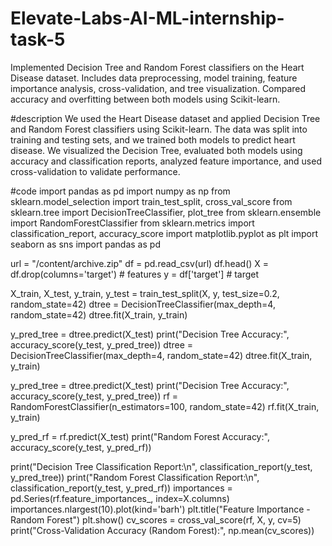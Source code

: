 # Elevate-Labs-AI-ML-internship-task-5
Implemented Decision Tree and Random Forest classifiers on the Heart Disease dataset. Includes data preprocessing, model training, feature importance analysis, cross-validation, and tree visualization. Compared accuracy and overfitting between both models using Scikit-learn.

#description
We used the Heart Disease dataset and applied Decision Tree and Random Forest classifiers using Scikit-learn. The data was split into training and testing sets, and we trained both models to predict heart disease. We visualized the Decision Tree, evaluated both models using accuracy and classification reports, analyzed feature importance, and used cross-validation to validate performance.

#code
import pandas as pd
import numpy as np
from sklearn.model_selection import train_test_split, cross_val_score
from sklearn.tree import DecisionTreeClassifier, plot_tree
from sklearn.ensemble import RandomForestClassifier
from sklearn.metrics import classification_report, accuracy_score
import matplotlib.pyplot as plt
import seaborn as sns
import pandas as pd

url = "/content/archive.zip"
df = pd.read_csv(url)
df.head()
X = df.drop(columns='target')  # features
y = df['target']               # target

X_train, X_test, y_train, y_test = train_test_split(X, y, test_size=0.2, random_state=42)
dtree = DecisionTreeClassifier(max_depth=4, random_state=42)
dtree.fit(X_train, y_train)

y_pred_tree = dtree.predict(X_test)
print("Decision Tree Accuracy:", accuracy_score(y_test, y_pred_tree))
dtree = DecisionTreeClassifier(max_depth=4, random_state=42)
dtree.fit(X_train, y_train)

y_pred_tree = dtree.predict(X_test)
print("Decision Tree Accuracy:", accuracy_score(y_test, y_pred_tree))
rf = RandomForestClassifier(n_estimators=100, random_state=42)
rf.fit(X_train, y_train)

y_pred_rf = rf.predict(X_test)
print("Random Forest Accuracy:", accuracy_score(y_test, y_pred_rf))

print("Decision Tree Classification Report:\n", classification_report(y_test, y_pred_tree))
print("Random Forest Classification Report:\n", classification_report(y_test, y_pred_rf))
importances = pd.Series(rf.feature_importances_, index=X.columns)
importances.nlargest(10).plot(kind='barh')
plt.title("Feature Importance - Random Forest")
plt.show()
cv_scores = cross_val_score(rf, X, y, cv=5)
print("Cross-Validation Accuracy (Random Forest):", np.mean(cv_scores))
